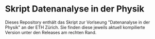 # Skript Datenanalyse in der Physik

Dieses Repository enthält das Skript zur Vorlseung "Datenanalyse in der Physik" an der ETH Zürich. Sie finden diese jeweils aktuell kompilierte Version unter den Releases am rechten Rand.
